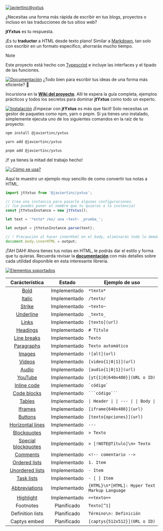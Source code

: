 [![javiertinc@yxtus](https://javiertinc.github.io/media/jtYxtus/gh-header.png)](https://github.com/JaviertINC/jtYxtus)

¿Necesitas una forma más rápida de escribir en tus blogs, proyectos o incluso en las traducciones de tus sitios web?

**jtYxtus** es tu respuesta.

¡Es tu **traductor** a HTML desde texto plano! Similar a [Markdown](https://www.markdownguide.org), tan solo con escribir en un formato especifico, ahorrarás mucho tiempo.

> [!NOTE]
> Este proyecto está hecho con [Typescript](https://www.typescriptlang.org) e incluye las interfaces y el tipado de las funciones.

[![Documentación](https://javiertinc.github.io/media/jtYxtus/gh-documentacion.png)](https://github.com/JaviertINC/jtYxtus/wiki)
¿Todo bien para escribir tus ideas de una forma más eficiente? 🚀

Incursiona en la [**Wiki del proyecto**](https://github.com/JaviertINC/jtYxtus/wiki). Allí te espera la guía completa, ejemplos prácticos y todos los secretos para dominar **jtYxtus** como todo un experto.

[![Instalación](https://javiertinc.github.io/media/jtYxtus/gh-instalacion.png)](https://github.com/JaviertINC/jtYxtus/wiki)
¡Empezar con **jtYxtus** es más que fácil! Solo necesitas un gestor de paquetes como npm, yarn o pnpm. Si ya tienes uno instalado, simplemente ejecuta uno de los siguientes comandos en la raíz de tu proyecto:

```bash
npm install @javiertinc/yxtus
```

```bash
yarn add @javiertinc/yxtus
```

```bash
pnpm add @javiertinc/yxtus
```

¡Y ya tienes la mitad del trabajo hecho!

[![¿Cómo se usa?](https://javiertinc.github.io/media/jtYxtus/gh-como-se-usa.png)](https://github.com/JaviertINC/jtYxtus/wiki)

Aquí te muestro un ejemplo muy sencillo de como convertir tus notas a HTML.

```typescript
import jtYxtus from '@javiertinc/yxtus';

// Crea una instancia para pasarle algunas configuraciones.
// (Le puedes poner el nombre que tu quieras a la instancia)
const jtYxtusInstance = new jtYxtus();

let text = '*esto* /es/ una ~test~ _prueba_';

let output = jtYxtusInstance.parse(text);

// ! Precaución al hacer innerHtml en el body, eliminarás todo lo demás jeje. Luego lo adaptas a lo que necesites.
document.body.innerHTML = output;
```

¡TAH DAH! Ahora tienes tus notas en HTML, le podrás dar el estilo y forma que tu quieras. Recuerda revisar la [**documentación**](https://github.com/JaviertINC/jtYxtus/wiki) con más detalles sobre cada utilidad disponible en esta interesante librería.

[![Elementos soportados](https://javiertinc.github.io/media/jtYxtus/gh-elementos-soportados.png)](https://github.com/JaviertINC/jtYxtus/wiki)

| Carácterística | Estado | Ejemplo de uso |
| :---: | :---: | --- |
| [Bold](https://github.com/JaviertINC/jtYxtus/wiki/Basic) | Implementado | `*texto*` |
| [Italic](https://github.com/JaviertINC/jtYxtus/wiki/Basic) | Implementado | `/texto/` |
| [Strike](https://github.com/JaviertINC/jtYxtus/wiki/Basic) | Implementado | `~texto~` |
| [Underline](https://github.com/JaviertINC/jtYxtus/wiki/Basic) | Implementado | `_texto_` |
| [Links](https://github.com/JaviertINC/jtYxtus/wiki/Basic) | Implementado | `[texto](url)` |
| [Headings](https://github.com/JaviertINC/jtYxtus/wiki/Basic) | Implementado | `# Título` |
| [Line breaks](https://github.com/JaviertINC/jtYxtus/wiki/Basic) | Implementado | `Texto  ` |
| [Paragraphs](https://github.com/JaviertINC/jtYxtus/wiki/Basic) | Implementado | `Texto automático` |
| [Images](https://github.com/JaviertINC/jtYxtus/wiki/Media) | Implementado | `![alt](url)` |
| [Videos](https://github.com/JaviertINC/jtYxtus/wiki/Media) | Implementado | `[video{1\|0\|1}](url)` |
| [Audio](https://github.com/JaviertINC/jtYxtus/wiki/Media) | Implementado | `[audio{1\|0\|1}](url)` |
| [YouTube](https://github.com/JaviertINC/jtYxtus/wiki/Media) | Implementado | `[yt{1\|0\|640x480}](URL o ID)` |
| [Inline code](https://github.com/JaviertINC/jtYxtus/wiki/Code) | Implementado | ```` `código` ```` |
| [Code blocks](https://github.com/JaviertINC/jtYxtus/wiki/Code) | Implementado | ```` ```código``` ```` |
| [Tables](https://github.com/JaviertINC/jtYxtus/wiki/Tables) | Implementado | `\| Header \| \| --- \| \| Body \|` |
| [Iframes](https://github.com/JaviertINC/jtYxtus/wiki/Advanced) | Implementado | `[iframe{640x480}](url)` |
| [Buttons](https://github.com/JaviertINC/jtYxtus/wiki/Advanced) | Implementado | `[texto{opciones}](url)` |
| [Horizontal lines](https://github.com/JaviertINC/jtYxtus/wiki/Decorators) | Implementado | `---` |
| [Blockquotes](https://github.com/JaviertINC/jtYxtus/wiki/Decorators) | Implementado | `> Texto` |
| [Special blockquotes](https://github.com/JaviertINC/jtYxtus/wiki/Decorators) | Implementado | `> [!NOTE@Título]\n> Texto` |
| [Comments](https://github.com/JaviertINC/jtYxtus/wiki/Basic) | Implementado | `<!-- comentario -->` |
| [Ordered lists](https://github.com/JaviertINC/jtYxtus/wiki/Lists) | Implementado | `1. Item` |
| [Unordered lists](https://github.com/JaviertINC/jtYxtus/wiki/Lists) | Implementado | `- Item` |
| [Task lists](https://github.com/JaviertINC/jtYxtus/wiki/Lists) | Implementado | `- [ ] Item` |
| [Abbreviations](https://github.com/JaviertINC/jtYxtus/wiki/Advanced) | Implementado | `{HTML}\n*[HTML]: Hyper Text Markup Language` |
| [Highlight](https://github.com/JaviertINC/jtYxtus/wiki/Highlight) | Implementado | `==texto==` |
| Footnotes | Planificado | `Texto[^1]` |
| Definition lists | Planificado | `Término\n: Definición` |
| Captys embed | Planificado | `[captys{512x512}](URL o ID)` |
